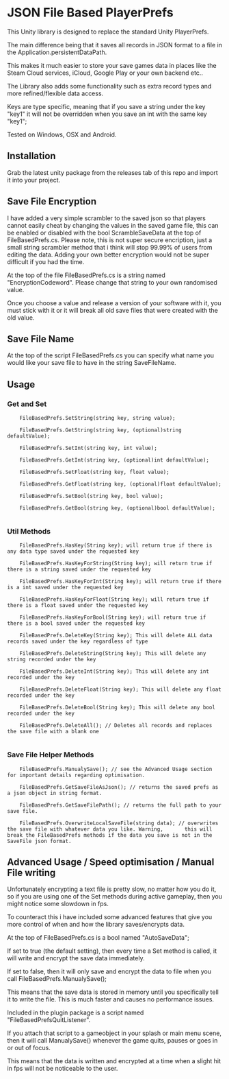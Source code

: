 # JSON File Based PlayerPrefs

This Unity library is designed to replace the standard Unity PlayerPrefs. 

The main difference being that it saves all records in JSON format to a file in the Application.persistentDataPath.

This makes it much easier to store your save games data in places like the Steam Cloud services, iCloud, Google Play or your own backend etc..

The Library also adds some functionality such as extra record types and more refined/flexible data access.

Keys are type specific, meaning that if you save a string under the key "key1" it will not be overridden when you save an int with the same key "key1";

Tested on Windows, OSX and Android.

## Installation

Grab the latest unity package from the releases tab of this repo and import it into your project.

## Save File Encryption

I have added a very simple scrambler to the saved json so that players cannot easily cheat by changing the values in the saved game file, this can be enabled or disabled with the bool ScrambleSaveData at the top of FileBasedPrefs.cs. Please note, this is not super secure encription, just a small string scrambler method that i think will stop 99.99% of users from editing the data. Adding your own better encryption would not be super difficult if you had the time.

At the top of the file FileBasedPrefs.cs is a string named "EncryptionCodeword". Please change that string to your own randomised value.

Once you choose a value and release a version of your software with it, you must stick with it or it will break all old save files that were created with the old value.

## Save File Name

At the top of the script FileBasedPrefs.cs you can specify what name you would like your save file to have in the string SaveFileName.

## Usage

### Get and Set
```
    FileBasedPrefs.SetString(string key, string value);

    FileBasedPrefs.GetString(string key, (optional)string defaultValue);
    
    FileBasedPrefs.SetInt(string key, int value);

    FileBasedPrefs.GetInt(string key, (optional)int defaultValue); 
    
    FileBasedPrefs.SetFloat(string key, float value);

    FileBasedPrefs.GetFloat(string key, (optional)float defaultValue); 
    
    FileBasedPrefs.SetBool(string key, bool value);

    FileBasedPrefs.GetBool(string key, (optional)bool defaultValue);
    
```
### Util Methods
```
    FileBasedPrefs.HasKey(String key); will return true if there is any data type saved under the requested key
    
    FileBasedPrefs.HasKeyForString(String key); will return true if there is a string saved under the requested key
    
    FileBasedPrefs.HasKeyForInt(String key); will return true if there is a int saved under the requested key
    
    FileBasedPrefs.HasKeyForFloat(String key); will return true if there is a float saved under the requested key
    
    FileBasedPrefs.HasKeyForBool(String key); will return true if there is a bool saved under the requested key
    
    FileBasedPrefs.DeleteKey(String key); This will delete ALL data records saved under the key regardless of type
    
    FileBasedPrefs.DeleteString(String key); This will delete any string recorded under the key
    
    FileBasedPrefs.DeleteInt(String key); This will delete any int recorded under the key
    
    FileBasedPrefs.DeleteFloat(String key); This will delete any float recorded under the key
    
    FileBasedPrefs.DeleteBool(String key); This will delete any bool recorded under the key

    FileBasedPrefs.DeleteAll(); // Deletes all records and replaces the save file with a blank one
    
```
### Save File Helper Methods
```
    FileBasedPrefs.ManualySave(); // see the Advanced Usage section for important details regarding optimisation. 

    FileBasedPrefs.GetSaveFileAsJson(); // returns the saved prefs as a json object in string format.
    
    FileBasedPrefs.GetSaveFilePath(); // returns the full path to your save file.
    
    FileBasedPrefs.OverwriteLocalSaveFile(string data); // overwrites the save file with whatever data you like. Warning,       this will break the FileBasedPrefs methods if the data you save is not in the SaveFile json format.
```

## Advanced Usage / Speed optimisation / Manual File writing

Unfortunately encrypting a text file is pretty slow, no matter how you do it, so if you are using one of the Set methods during active gameplay, then you might notice some slowdown in fps.

To counteract this i have included some advanced features that give you more control of when and how the library saves/encrypts data.

At the top of FileBasedPrefs.cs is a bool named "AutoSaveData";

If set to true (the default setting), then every time a Set method is called, it will write and encrypt the save data immediately.

If set to false, then it will only save and encrypt the data to file when you call FileBasedPrefs.ManualySave();

This means that the save data is stored in memory until you specifically tell it to write the file. This is much faster and causes no performance issues. 

Included in the plugin package is a script named "FileBasedPrefsQuitListener".

If you attach that script to a gameobject in your splash or main menu scene, then it will call ManualySave() whenever the game quits, pauses or goes in or out of focus.

This means that the data is written and encrypted at a time when a slight hit in fps will not be noticeable to the user.


